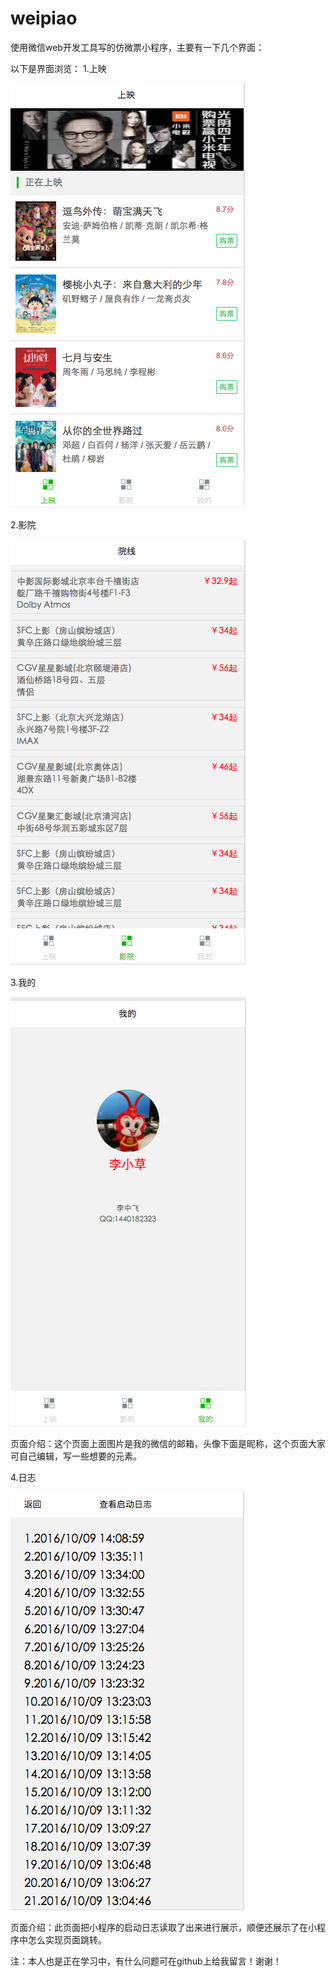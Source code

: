 # weipiao
使用微信web开发工具写的仿微票小程序，主要有一下几个界面：

以下是界面浏览：
   1.上映


   ![image](https://github.com/zhongfei246/weipiao/blob/master/jietu/1.png)
   
   2.影院
   
   
   ![image](https://github.com/zhongfei246/weipiao/blob/master/jietu/2.png)
   
   
   3.我的
   
   
   ![image](https://github.com/zhongfei246/weipiao/blob/master/jietu/3.png)
   
   页面介绍：这个页面上面图片是我的微信的邮箱，头像下面是昵称，这个页面大家可自己编辑，写一些想要的元素。
   
   
   4.日志
   
   ![image](https://github.com/zhongfei246/weipiao/blob/master/jietu/4.png)
   
   页面介绍：此页面把小程序的启动日志读取了出来进行展示，顺便还展示了在小程序中怎么实现页面跳转。


注：本人也是正在学习中，有什么问题可在github上给我留言！谢谢！
